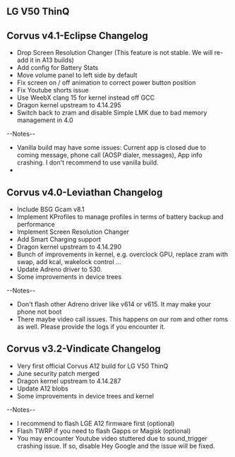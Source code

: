 ## LG V50 ThinQ

## Corvus v4.1-Eclipse Changelog
- Drop Screen Resolution Changer (This feature is not stable. We will re-add it in A13 builds)
- Add config for Battery Stats
- Move volume panel to left side by default
- Fix screen on / off animation to correct power button position
- Fix Youtube shorts issue
- Use WeebX clang 15 for kernel instead off GCC
- Dragon kernel upstream to 4.14.295
- Switch back to zram and disable Simple LMK due to bad memory management in 4.0

--Notes--
- Vanilla build may have some issues: Current app is closed due to coming message, phone call (AOSP dialer, messages), App info crashing. I don't recommend to use vanilla build.
- 

## Corvus v4.0-Leviathan Changelog
- Include BSG Gcam v8.1
- Implement KProfiles to manage profiles in terms of battery backup and performance
- Implement Screen Resolution Changer
- Add Smart Charging support
- Dragon kernel upstream to 4.14.290
- Bunch of improvements in kernel, e.g. overclock GPU, replace zram with swap, add kcal, wakelock control ...
- Update Adreno driver to 530.
- Some improvements in device trees

--Notes--
- Don't flash other Adreno driver like v614 or v615. It may make your phone not boot
- There maybe video call issues. This happens on our rom and other roms as well. Please provide the logs if you encounter it.

## Corvus v3.2-Vindicate Changelog
- Very first official Corvus A12 build for LG V50 ThinQ
- June security patch merged
- Dragon kernel upstream to 4.14.287
- Update A12 blobs
- Some improvements in device trees and kernel

--Notes--
- I recommend to flash LGE A12 firmware first (optional)
- Flash TWRP if you need to flash Gapps or Magisk (optional)
- You may encounter Youtube video stuttered due to sound_trigger crashing issue. If so, disable Hey Google and the issue will be fixed.
